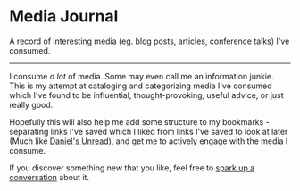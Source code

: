 # Media Journal

A record of interesting media (eg. blog posts, articles, conference talks) I've consumed.

---

I consume _a lot_ of media. Some may even call me an information junkie. This is my attempt at cataloging and categorizing media I've consumed which I've found to be influential, thought-provoking, useful advice, or just really good.

Hopefully this will also help me add some structure to my bookmarks - separating links I've saved which I liked from links I've saved to look at later (Much like [Daniel's Unread](https://twitter.com/danielsunread)), and get me to actively engage with the media I consume.

If you discover something new that you like, feel free to [spark up a conversation](https://twitter.com/billdybas) about it.
